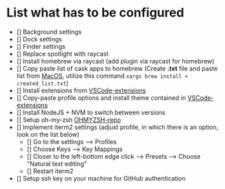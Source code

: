 # List what has to be configured

- [] Background settings
- [] Dock settings
- [] Finder settings
- [] Replace spotlight with raycast
- [] Install homebrew via raycast (add plugin via raycast for homebrew)
- [] Copy paste list of cask apps to homebrew (Create **.txt** file and paste list from [MacOS](), utilize this command ``` xargs brew install < created_list.txt ```)
- [] Install extensions from [VSCode-extensions]()
- [] Copy-paste profile options and install theme contained in [VSCode-extensions]()
- [] Install NodeJS + NVM to switch between versions
- [] Setup oh-my-zsh [OHMYZSH-repo](https://github.com/ohmyzsh/ohmyzsh)
- [] Implement iterm2 settings (adjust profile, in which there is an option, look on the list below)
	- [] Go to the settings --> Profiles 
	- [] Choose Keys --> Key Mappings
	- [] Closer to the left-bottom edge click --> Presets --> Choose "Natural text editing"
	- [] Restart iterm2
- [] Setup ssh key on your machine for GitHub authentication
	
